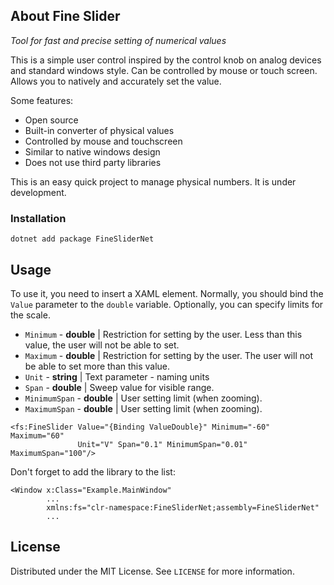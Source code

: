 ## About Fine Slider

*Tool for fast and precise setting of numerical values*

This is a simple user control inspired by the control knob on analog devices and standard windows style. Can be controlled by mouse or touch screen. Allows you to natively and accurately set the value.

Some features:
* Open source
* Built-in converter of physical values
* Controlled by mouse and touchscreen
* Similar to native windows design
* Does not use third party libraries

This is an easy quick project to manage physical numbers. It is under development.

### Installation

```dotnet add package FineSliderNet```

## Usage

To use it, you need to insert a XAML element.
Normally, you should bind the `Value` parameter to the `double` variable. Optionally, you can specify limits for the scale.
* `Minimum` - **double** | Restriction for setting by the user. Less than this value, the user will not be able to set.
* `Maximum` - **double** | Restriction for setting by the user. The user will not be able to set more than this value.
* `Unit` - **string** | Text parameter - naming units
* `Span` - **double** | Sweep value for visible range.
* `MinimumSpan` - **double** | User setting limit (when zooming).
* `MaximumSpan` - **double** | User setting limit (when zooming).
```xaml
<fs:FineSlider Value="{Binding ValueDouble}" Minimum="-60" Maximum="60"
               Unit="V" Span="0.1" MinimumSpan="0.01" MaximumSpan="100"/>
```
Don't forget to add the library to the list:
```xaml
<Window x:Class="Example.MainWindow"
        ...
        xmlns:fs="clr-namespace:FineSliderNet;assembly=FineSliderNet"
        ...
```
## License

Distributed under the MIT License. See `LICENSE` for more information.

<!-- https://www.markdownguide.org/basic-syntax/#reference-style-links -->
[contributors-shield]: https://img.shields.io/github/contributors/himaniman/fineslider.net.svg?style=for-the-badge
[contributors-url]: https://github.com/himaniman/fineslider.net/graphs/contributors
[forks-shield]: https://img.shields.io/github/forks/himaniman/fineslider.net.svg?style=for-the-badge
[forks-url]: https://github.com/himaniman/fineslider.net/network/members
[stars-shield]: https://img.shields.io/github/stars/himaniman/fineslider.net.svg?style=for-the-badge
[stars-url]: https://github.com/himaniman/fineslider.net/stargazers
[issues-shield]: https://img.shields.io/github/issues/himaniman/fineslider.net.svg?style=for-the-badge
[issues-url]: https://github.com/himaniman/fineslider.net/issues
[license-shield]: https://img.shields.io/github/license/himaniman/fineslider.net.svg?style=for-the-badge
[license-url]: https://github.com/himaniman/fineslider.net/blob/master/LICENSE